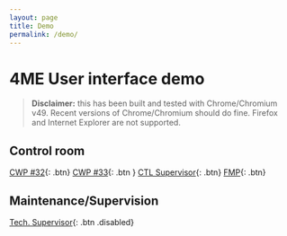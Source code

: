 ```yaml
---
layout: page
title: Demo
permalink: /demo/
---
```


# 4ME User interface demo

>**Disclaimer:** this has been built and tested with Chrome/Chromium v49.
>Recent versions of Chrome/Chromium should do fine. Firefox and Internet Explorer are not supported.

## Control room
[CWP #32]({{site.baseurl}}/demo/p32.html){: .btn}
[CWP #33]({{site.baseurl}}/demo/p33.html){: .btn }
[CTL Supervisor]({{site.baseurl}}/demo/spvr.html){: .btn}
[FMP]({{site.baseurl}}/demo/fmp.html){: .btn}

## Maintenance/Supervision
[Tech. Supervisor](){: .btn .disabled}